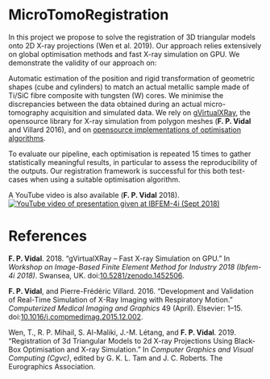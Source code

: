 MicroTomoRegistration
=====================

In this project we propose to solve the registration of 3D triangular
models onto 2D X-ray projections (Wen et al. 2019). Our approach relies
extensively on global optimisation methods and fast X-ray simulation on
GPU. We demonstrate the validity of our approach on:

Automatic estimation of the position and rigid transformation of
geometric shapes (cube and cylinders) to match an actual metallic sample
made of Ti/SiC fibre composite with tungsten (W) cores. We minimise the
discrepancies between the data obtained during an actual
micro-tomography acquisition and simulated data. We rely on
[gVirtualXRay](https://sourceforge.net/projects/gvirtualxray/), the
opensource library for X-ray simulation from polygon meshes (**F. P.
Vidal** and Villard 2016), and on [opensource implementations of
optimisation
algorithms](https://github.com/Shatha1978/Optimisation-algorithm-examples).

To evaluate our pipeline, each optimisation is repeated 15 times to
gather statistically meaningful results, in particular to assess the
reproducibility of the outputs. Our registration framework is successful
for this both test-cases when using a suitable optimisation algorithm.

A YouTube video is also available (**F. P. Vidal** 2018). [![YouTube
video of presentation given at IBFEM-4i (Sept
2018)](http://img.youtube.com/vi/Jo1RMb2hKPE/0.jpg)](http://www.youtube.com/watch?v=Jo1RMb2hKPE)

References
==========

**F. P. Vidal**. 2018. “gVirtualXRay – Fast X-ray Simulation on GPU.” In
*Workshop on Image-Based Finite Element Method for Industry 2018
(Ibfem-4i 2018)*. Swansea, UK.
doi:[10.5281/zenodo.1452506](https://doi.org/10.5281/zenodo.1452506).

**F. P. Vidal**, and Pierre-Frédéric Villard. 2016. “Development and
Validation of Real-Time Simulation of X-Ray Imaging with Respiratory
Motion.” *Computerized Medical Imaging and Graphics* 49 (April).
Elsevier: 1–15.
doi:[10.1016/j.compmedimag.2015.12.002](https://doi.org/10.1016/j.compmedimag.2015.12.002).

Wen, T., R. P. Mihail, S. Al-Maliki, J.-M. Létang, and **F. P. Vidal**.
2019. “Registration of 3d Triangular Models to 2d X-ray Projections
Using Black-Box Optimisation and X-ray Simulation.” In *Computer
Graphics and Visual Computing (Cgvc)*, edited by G. K. L. Tam and J. C.
Roberts. The Eurographics Association.
